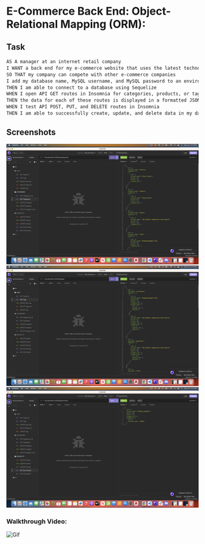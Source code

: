 # E-Commerce Back End: Object-Relational Mapping (ORM): 

## Task
```md
AS A manager at an internet retail company
I WANT a back end for my e-commerce website that uses the latest technologies
SO THAT my company can compete with other e-commerce companies
I add my database name, MySQL username, and MySQL password to an environment variable file
THEN I am able to connect to a database using Sequelize
WHEN I open API GET routes in Insomnia for categories, products, or tags
THEN the data for each of these routes is displayed in a formatted JSON
WHEN I test API POST, PUT, and DELETE routes in Insomnia
THEN I am able to successfully create, update, and delete data in my database
```
## Screenshots 
![All Categories](./Develop/assets/Categories.png)
![All Tags](./Develop/assets/Tags.png)
![Products by ID](./Develop/assets/Product.png)


### Walkthrough Video:

![Gif](./Develop/assets/E-Commerce%20ORM.gif)